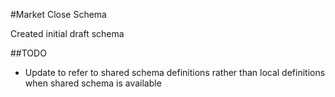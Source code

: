 #Market Close Schema

Created initial draft schema

##TODO
* Update to refer to shared schema definitions rather than local definitions when shared schema is available
